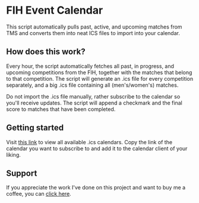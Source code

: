 # FIH Event Calendar
This script automatically pulls past, active, and upcoming matches from TMS and converts them into neat ICS files to import into your calendar.

## How does this work?
Every hour, the script automatically fetches all past, in progress, and upcoming competitions from the FIH, together with the matches that belong to that competition.
The script will generate an .ics file for every competition separately, and a big .ics file containing all (men's/women's) matches.

Do not import the .ics file manually, rather subscribe to the calendar so you'll receive updates.
The script will append a checkmark and the final score to matches that have been completed.

## Getting started
Visit [this link](https://martijn-van-kekem-development.github.io/fih-event-calendar/) to view all available .ics calendars.
Copy the link of the calendar you want to subscribe to and add it to the calendar client of your liking.

## Support
If you appreciate the work I've done on this project and want to buy me a coffee, you can [click here](https://buymeacoffee.com/martijnvankekem).
